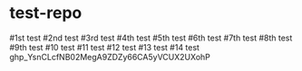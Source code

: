 # test-repo
#1st test
#2nd test
#3rd test
#4th test
#5th test
#6th test
#7th test
#8th test
#9th test
#10 test
#11 test
#12 test
#13 test
#14 test
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
